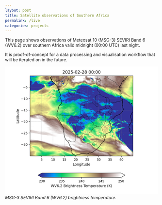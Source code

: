 ```yaml
---
layout: post
title: Satellite observations of Southern Africa
permalink: /live
categories: projects
---
```


This page shows observations of Meteosat 10 (MSG-3) SEVIRI Band 6 (WV6.2) over southern Africa valid midnight (00:00 UTC) last night.

It is proof-of-concept for a data processing and visualisation workflow that will be iterated on in the future.

![img1](/livedata/plot1.png)
*MSG-3 SEVIRI Band 6 (WV6.2) brightness temperature.* 



